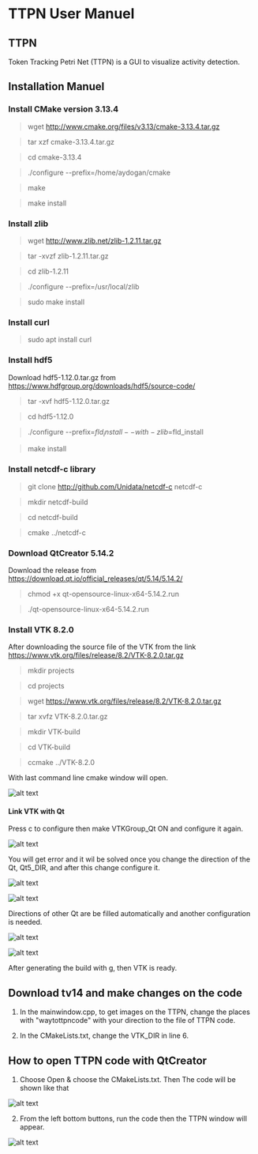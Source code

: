# TTPN User Manuel

## TTPN
Token Tracking Petri Net (TTPN) is a GUI to visualize activity detection.

## Installation Manuel

### Install CMake version 3.13.4 

> wget http://www.cmake.org/files/v3.13/cmake-3.13.4.tar.gz

> tar xzf cmake-3.13.4.tar.gz

> cd cmake-3.13.4

> ./configure --prefix=/home/aydogan/cmake

> make

> make install

### Install zlib

> wget http://www.zlib.net/zlib-1.2.11.tar.gz

> tar -xvzf zlib-1.2.11.tar.gz

> cd zlib-1.2.11

> ./configure --prefix=/usr/local/zlib

> sudo make install

### Install curl

> sudo apt install curl

### Install hdf5

Download hdf5-1.12.0.tar.gz from https://www.hdfgroup.org/downloads/hdf5/source-code/

> tar -xvf hdf5-1.12.0.tar.gz

> cd hdf5-1.12.0

> ./configure --prefix=$fld_install --with-zlib=$fld_install

> make install


### Install netcdf-c library

> git clone http://github.com/Unidata/netcdf-c netcdf-c

> mkdir netcdf-build

> cd netcdf-build

> cmake ../netcdf-c

### Download QtCreator 5.14.2
Download the release from https://download.qt.io/official_releases/qt/5.14/5.14.2/

> chmod +x qt-opensource-linux-x64-5.14.2.run

> ./qt-opensource-linux-x64-5.14.2.run

### Install VTK 8.2.0

After downloading the source file of the VTK from the link https://www.vtk.org/files/release/8.2/VTK-8.2.0.tar.gz

> mkdir projects

> cd projects

> wget https://www.vtk.org/files/release/8.2/VTK-8.2.0.tar.gz

> tar xvfz VTK-8.2.0.tar.gz

> mkdir VTK-build

> cd VTK-build

> ccmake ../VTK-8.2.0

With last command line cmake window will open.

![alt text](https://user-images.githubusercontent.com/70952816/95137242-55136c80-0770-11eb-9af0-651f87d83352.png)

#### Link VTK with Qt


Press c to configure then make VTKGroup_Qt ON and configure it again.

![alt text](https://user-images.githubusercontent.com/70952816/95137239-53e23f80-0770-11eb-9937-07bffacbb806.png)

You will get error and it wil be solved once you change the direction of the Qt, Qt5_DIR, and after this change configure it.

![alt text](https://user-images.githubusercontent.com/70952816/95137237-53e23f80-0770-11eb-8f26-20bb8f935fb3.png)

![alt text](https://user-images.githubusercontent.com/70952816/95137233-52b11280-0770-11eb-94e4-56dd824dd1ff.png)

Directions of other Qt are be filled automatically and another configuration is needed.

![alt text](https://user-images.githubusercontent.com/70952816/95137232-52187c00-0770-11eb-8a48-7e58c042dfd6.png)

![alt text](https://user-images.githubusercontent.com/70952816/95137229-517fe580-0770-11eb-9228-e37b5888247a.png)

After generating the build with g, then VTK is ready.

## Download tv14 and make changes on the code

1. In the mainwindow.cpp, to get images on the TTPN, change the places with "waytottpncode" with your direction to the file of TTPN code.

2. In the CMakeLists.txt, change the VTK_DIR in line 6.

## How to open TTPN code with QtCreator

1. Choose Open & choose the CMakeLists.txt. Then The code will be shown like that

![alt text](https://user-images.githubusercontent.com/70952816/96138259-3f3b3f80-0f06-11eb-8b14-b193c6e0928d.png)

2. From the left bottom buttons, run the code then the TTPN window will appear.

![alt text](https://user-images.githubusercontent.com/70952816/96138245-3d717c00-0f06-11eb-89fd-a750438b1183.png)


